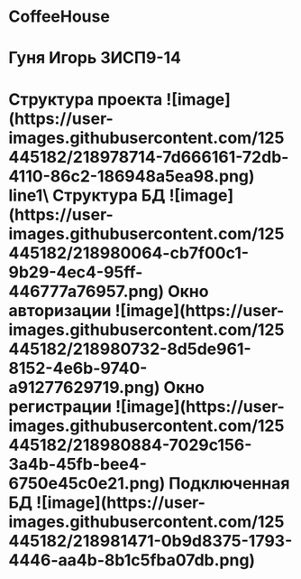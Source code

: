 # CoffeeHouse
<h1>Гуня Игорь 3ИСП9-14<h1/>
<b>Структура проекта<b/>
  ![image](https://user-images.githubusercontent.com/125445182/218978714-7d666161-72db-4110-86c2-186948a5ea98.png) line1\
<b>Структура БД<b/>  
  ![image](https://user-images.githubusercontent.com/125445182/218980064-cb7f00c1-9b29-4ec4-95ff-446777a76957.png)
<b>Окно авторизации<b/> 
  ![image](https://user-images.githubusercontent.com/125445182/218980732-8d5de961-8152-4e6b-9740-a91277629719.png)
<b>Окно регистрации<b/> 
  ![image](https://user-images.githubusercontent.com/125445182/218980884-7029c156-3a4b-45fb-bee4-6750e45c0e21.png)
<b>Подключенная БД<b/>
  ![image](https://user-images.githubusercontent.com/125445182/218981471-0b9d8375-1793-4446-aa4b-8b1c5fba07db.png)
